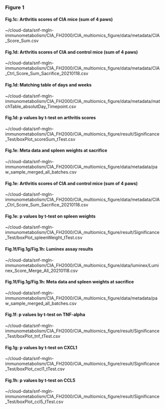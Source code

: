### Figure 1
#### Fig.1c: Arthritis scores of CIA mice (sum of 4 paws)
~/cloud-data/snf-mgln-immunometabolism/CIA_FH2000/CIA_multiomics_figure/data/metadata/CIA_Score_Sum.csv

#### Fig.1d: Arthritis scores of CIA and control mice (sum of 4 paws)
~/cloud-data/snf-mgln-immunometabolism/CIA_FH2000/CIA_multiomics_figure/data/metadata/CIA_Ctrl_Score_Sum_Sacrifice_20210118.csv

#### Fig.1d: Matching table of days and weeks
~/cloud-data/snf-mgln-immunometabolism/CIA_FH2000/CIA_multiomics_figure/data/metadata/matchTable_absolutDay_Timepoint.csv

#### Fig.1d: p values by t-test on arthritis scores
~/cloud-data/snf-mgln-immunometabolism/CIA_FH2000/CIA_multiomics_figure/result/Significance_Test/boxPlot_scoreSum_tTest.csv

#### Fig.1e: Meta data and spleen weights at sacrifice
~/cloud-data/snf-mgln-immunometabolism/CIA_FH2000/CIA_multiomics_figure/data/metadata/paw_sample_merged_all_batches.csv

#### Fig.1e: Arthritis scores of CIA and control mice (sum of 4 paws)
~/cloud-data/snf-mgln-immunometabolism/CIA_FH2000/CIA_multiomics_figure/data/metadata/CIA_Ctrl_Score_Sum_Sacrifice_20210118.csv

#### Fig.1e: p values by t-test on spleen weights
~/cloud-data/snf-mgln-immunometabolism/CIA_FH2000/CIA_multiomics_figure/result/Significance_Test/boxPlot_spleenWeight_tTest.csv

#### Fig.1f/Fig.1g/Fig.1h: Luminex assay results
~/cloud-data/snf-mgln-immunometabolism/CIA_FH2000/CIA_multiomics_figure/data/luminex/Luminex_Score_Merge_All_20210118.csv

#### Fig.1f/Fig.1g/Fig.1h: Meta data and spleen weights at sacrifice
~/cloud-data/snf-mgln-immunometabolism/CIA_FH2000/CIA_multiomics_figure/data/metadata/paw_sample_merged_all_batches.csv

#### Fig.1f: p values by t-test on TNF-alpha
~/cloud-data/snf-mgln-immunometabolism/CIA_FH2000/CIA_multiomics_figure/result/Significance_Test/boxPlot_tnf_tTest.csv

#### Fig.1g: p values by t-test on CXCL1
~/cloud-data/snf-mgln-immunometabolism/CIA_FH2000/CIA_multiomics_figure/result/Significance_Test/boxPlot_cxcl1_tTest.csv

#### Fig.1h: p values by t-test on CCL5
~/cloud-data/snf-mgln-immunometabolism/CIA_FH2000/CIA_multiomics_figure/result/Significance_Test/boxPlot_ccl5_tTest.csv

